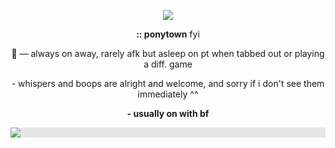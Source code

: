 <p align="center">
<img src=https://64.media.tumblr.com/40ad8481c7197aefc65eb1445d6d1517/0e1c461b70ef326f-4c/s2048x3072/751ecc9ccaf80492b204249c7fa202527d56f892.pnj />



<p align="center"> </p>
<p align="center"> <b>:: ponytown</b> fyi </p><p align="center">🌙 — always on away, rarely afk but asleep on pt when tabbed out or playing a diff. game</p> <p align="center">- whispers and boops are alright and welcome, and sorry if i don't see them immediately ^^ </p> </p> <p align="center"> <b>- usually on with bf<b/> </p>

<p align="center"> <img style="display: block;-webkit-user-select: none;margin: auto;background-color: hsl(0, 0%, 90%);transition: background-color 300ms;" src="https://64.media.tumblr.com/40ad8481c7197aefc65eb1445d6d1517/0e1c461b70ef326f-4c/s2048x3072/751ecc9ccaf80492b204249c7fa202527d56f892.pnj"></p>
